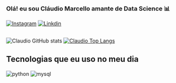 ### Olá! eu sou Cláudio Marcello amante de Data Science  📊

[![Instagram](https://img.shields.io/badge/Instagram-E4405F?style=for-the-badge&logo=instagram&logoColor=white)](https://https://www.instagram.com/6hotlinne/)
[![Linkdin](https://img.shields.io/badge/LinkedIn-0077B5?style=for-the-badge&logo=linkedin&logoColor=white)](https://https://www.linkedin.com/in/claudio-marcello/)
##
![Claudio GitHub stats](https://github-readme-stats.vercel.app/api?username=claudett4&show_icons=true&theme=great-gatsby)
[![Claudio Top Langs](https://github-readme-stats.vercel.app/api/top-langs/?username=claudett4&layout=compact)](https://https://github.com/claudett4/claudett4/edit/main/README.md)


## Tecnologias que eu uso no meu dia
<div style="display: inline_block">
  <img align="center" alt="python" src="https://img.shields.io/badge/Python-3776AB?style=for-the-badge&logo=python&logoColor=white" />
  <img align="center" alt="mysql" src="https://img.shields.io/badge/MySQL-00000F?style=for-the-badge&logo=mysql&logoColor=white" />
</div><br/>
